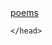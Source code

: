 <!DOCTYPE html>
<html>
	<head>
	<title>fern appreciation</title>
	<body>
		<a href=""> poems </a>
	</body>

	</head>
</html>